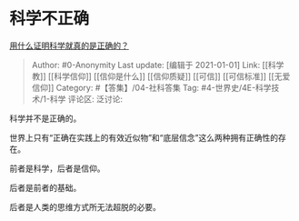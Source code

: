 # 科学不正确
[用什么证明科学就真的是正确的？](https://www.zhihu.com/question/265741210/answer/659042574)

> Author: #0-Anonymity
> Last update: [编辑于 2021-01-01]
> Link: [[科学教]] [[科学信仰]] [[信仰是什么]] [[信仰质疑]] [[可信]] [[可信标准]] [[无爱信仰]]
> Category: #【答集】/04-社科答集
> Tag: #4-世界史/4E-科学技术/1-科学
> 评论区:
> 泛讨论:

科学并不是正确的。

世界上只有“正确在实践上的有效近似物”和“底层信念”这么两种拥有正确性的存在。

前者是科学，后者是信仰。

后者是前者的基础。

后者是人类的思维方式所无法超脱的必要。
